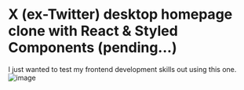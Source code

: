 # X (ex-Twitter) desktop homepage clone with React & Styled Components (pending...)
I just wanted to test my frontend development skills out using this one.
![image](https://github.com/Dagmawi-22/x-clone/assets/109204719/15440e3d-0af4-408c-ada2-59f033ab21a1)
